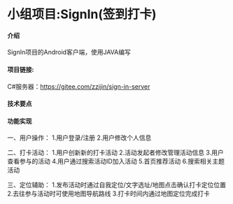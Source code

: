 # 小组项目:SignIn(签到打卡)


#### 介绍
SignIn项目的Android客户端，使用JAVA编写


#### 项目链接:
C#服务器：https://gitee.com/zzijin/sign-in-server


#### 技术要点


#### 功能实现

一、用户操作：
   1.用户登录/注册
   2.用户修改个人信息

二、打卡活动：
   1.用户创新新的打卡活动
   2.活动发起者修改管理活动信息
   3.用户查看参与的活动
   4.用户通过搜索活动ID加入活动
   5.首页推荐活动
   6.搜索相关主题活动

三、定位辅助：
   1.发布活动时通过自我定位/文字选址/地图点击确认打卡定位位置
   2.去往参与活动时可使用地图导航路线
   3.打卡时间内通过地图定位完成打卡
